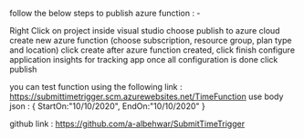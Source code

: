 
follow the below steps to publish azure function : -

Right Click on project inside visual studio
choose publish to azure cloud
create new azure function (choose subscription, resource group, plan type and location)
click create
after azure function created, click finish
configure application insights for tracking app
once all configuration is done
click publish

you can test function using the following link : https://submittimetrigger.scm.azurewebsites.net/TimeFunction
use body json : 
{
    StartOn:"10/10/2020",
    EndOn:"10/10/2020"
}

github link : https://github.com/a-albehwar/SubmitTimeTrigger
